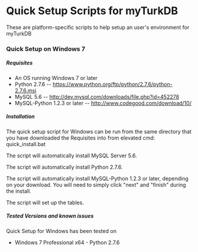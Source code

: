 Quick Setup Scripts for myTurkDB
========

These are platform-specific scripts to help setup an user's environment for myTurkDB

### Quick Setup on Windows 7

##### Requisites

+ An OS running Windows 7 or later
+ Python 2.7.6 -- https://www.python.org/ftp/python/2.7.6/python-2.7.6.msi 
+ MySQL 5.6 -- http://dev.mysql.com/downloads/file.php?id=452278
+ MySQL-Python 1.2.3 or later -- http://www.codegood.com/download/10/

##### Installation

The quick setup script for Windows can be run from the same directory that you have downloaded the Requisites into from elevated cmd: quick_install.bat

The script will automatically install MySQL Server 5.6.

The script will automatically install Python 2.7.6.

The script will automatically install MySQL-Python 1.2.3 or later, depending on your download.  You will need to simply click "next" and "finish" during the install.

The script will set up the tables.


##### Tested Versions and known issues

Quick Setup for Windows has been tested on

+ Windows 7 Professional x64 - Python 2.7.6

